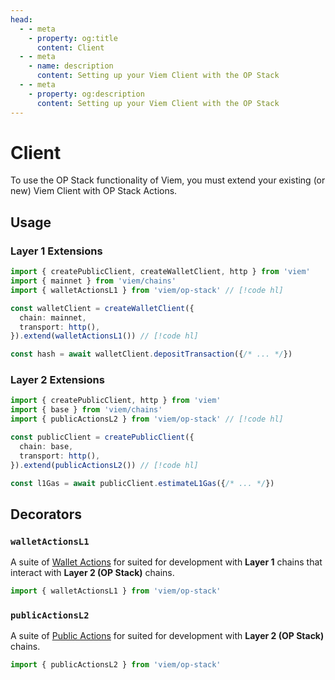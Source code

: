 ```yaml
---
head:
  - - meta
    - property: og:title
      content: Client
  - - meta
    - name: description
      content: Setting up your Viem Client with the OP Stack
  - - meta
    - property: og:description
      content: Setting up your Viem Client with the OP Stack
---
```


# Client

To use the OP Stack functionality of Viem, you must extend your existing (or new) Viem Client with OP Stack Actions.

## Usage

### Layer 1 Extensions

```ts
import { createPublicClient, createWalletClient, http } from 'viem'
import { mainnet } from 'viem/chains'
import { walletActionsL1 } from 'viem/op-stack' // [!code hl]

const walletClient = createWalletClient({
  chain: mainnet,
  transport: http(),
}).extend(walletActionsL1()) // [!code hl]

const hash = await walletClient.depositTransaction({/* ... */})
```

### Layer 2 Extensions

```ts
import { createPublicClient, http } from 'viem'
import { base } from 'viem/chains'
import { publicActionsL2 } from 'viem/op-stack' // [!code hl]

const publicClient = createPublicClient({
  chain: base,
  transport: http(),
}).extend(publicActionsL2()) // [!code hl]

const l1Gas = await publicClient.estimateL1Gas({/* ... */})
```

## Decorators

### `walletActionsL1`

A suite of [Wallet Actions](./actions/estimateL1Gas.md) for suited for development with **Layer 1** chains that interact with **Layer 2 (OP Stack)** chains.

```ts
import { walletActionsL1 } from 'viem/op-stack'
```

### `publicActionsL2`

A suite of [Public Actions](./actions/estimateL1Gas.md) for suited for development with **Layer 2 (OP Stack)** chains.

```ts
import { publicActionsL2 } from 'viem/op-stack'
```